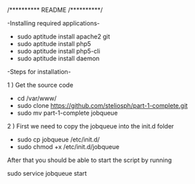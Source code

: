 /**********
   README 
/**********/


-Installing required applications-

- sudo aptitude install apache2 git
- sudo aptitude install php5
- sudo aptitude install php5-cli
- sudo aptitude install daemon


-Steps for installation-

1 ) Get the source code
 - cd /var/www/
 - sudo clone https://github.com/steliosph/part-1-complete.git
 - sudo mv part-1-complete jobqueue
 
2 ) First we need to copy the jobqueue into the init.d folder
 - sudo cp jobqueue /etc/init.d/
 - sudo chmod +x /etc/init.d/jobqueue



After that you should be able to start the script by running 

sudo service jobqueue start




